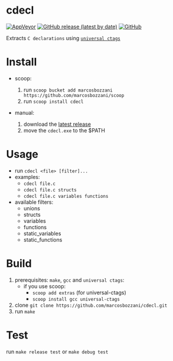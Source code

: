 # cdecl

[![AppVeyor](https://img.shields.io/appveyor/build/marcosbozzani/cdecl)](https://ci.appveyor.com/project/marcosbozzani/cdecl)
[![GitHub release (latest by date)](https://img.shields.io/github/v/release/marcosbozzani/cdecl)](https://github.com/marcosbozzani/cdecl/releases/latest)
[![GitHub](https://img.shields.io/github/license/marcosbozzani/cdecl)](https://github.com/marcosbozzani/cdecl/blob/master/LICENSE)

Extracts `C declarations` using [`universal ctags`](https://ctags.io/)

# Install

- scoop: 
  1. run `scoop bucket add marcosbozzani https://github.com/marcosbozzani/scoop`
  2. run `scoop install cdecl`

- manual:
  1. download the [latest release](https://github.com/marcosbozzani/cdecl/releases/latest)
  2. move the `cdecl.exe` to the $PATH

# Usage

- run `cdecl <file> [filter]...`
- examples: 
  - `cdecl file.c`
  - `cdecl file.c structs`
  - `cdecl file.c variables functions`
- available filters:
  - unions
  - structs
  - variables
  - functions
  - static_variables
  - static_functions

# Build

1. prerequisites: `make`, `gcc` and `universal ctags`:
   - if you use scoop: 
     - `scoop add extras` (for universal-ctags)
     - `scoop install gcc universal-ctags`
2. clone `git clone https://github.com/marcosbozzani/cdecl.git`
3. run `make`

# Test

run `make release test` or `make debug test`

